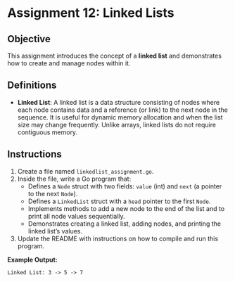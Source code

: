 
# Assignment 12: Linked Lists

## Objective

This assignment introduces the concept of a **linked list** and demonstrates how to create and manage nodes within it.

## Definitions

- **Linked List**: A linked list is a data structure consisting of nodes where each node contains data and a reference (or link) to the next node in the sequence. It is useful for dynamic memory allocation and when the list size may change frequently. Unlike arrays, linked lists do not require contiguous memory.

## Instructions

1. Create a file named `linkedlist_assignment.go`.
2. Inside the file, write a Go program that:
   - Defines a `Node` struct with two fields: `value` (int) and `next` (a pointer to the next `Node`).
   - Defines a `LinkedList` struct with a `head` pointer to the first `Node`.
   - Implements methods to add a new node to the end of the list and to print all node values sequentially.
   - Demonstrates creating a linked list, adding nodes, and printing the linked list’s values.
3. Update the README with instructions on how to compile and run this program.

**Example Output:**

```text
Linked List: 3 -> 5 -> 7
```
